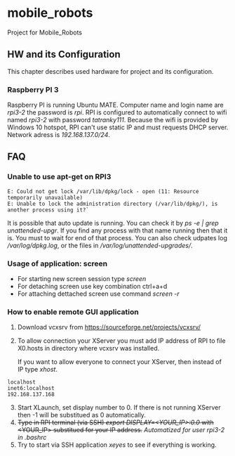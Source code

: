 # mobile_robots
Project for Mobile_Robots

## HW and its Configuration
This chapter describes used hardware for project and its configuration.

### Raspberry PI 3
Raspberry PI is running Ubuntu MATE. Computer name and login name are *rpi3-2* the password is *rpi*. RPI is configured to automatically connect to wifi named *rpi3-2* with password *tatranky111*. Because the wifi is provided by Windows 10 hotspot, RPI can't use static IP and must requests DHCP server. Network adress is *192.168.137.0/24*.

## FAQ
### Unable to use apt-get on RPI3
```
E: Could not get lock /var/lib/dpkg/lock - open (11: Resource temporarily unavailable)
E: Unable to lock the administration directory (/var/lib/dpkg/), is another process using it?`
```

It is possible that auto update is running. You can check it by *ps -e | grep  unattended-upgr*. If you find any process with that name running then that it is. You must to wait for end of that process. You can also check udpates log */var/log/dpkg.log*, or the files in */var/log/unattended-upgrades/*.

### Usage of application: screen
* For starting new screen session type *screen*
* For detaching screen use key combination ctrl+a+d
* For attaching dettached screen use command *screen -r*

### How to enable remote GUI application
1. Download vcxsrv from https://sourceforge.net/projects/vcxsrv/
2. To allow connection your XServer you must add IP address of RPI to file X0.hosts in directory where vcxsrv was installed.

   If you want to allow everyone to connect your XServer, then instead of IP type *xhost*.
```
localhost
inet6:localhost
192.168.137.168
```
3. Start XLaunch, set display number to 0.
   If there is not running XServer then -1 will be substitued as 0 automatically.
4. ~~Type in RPI terminal (via SSH) *export DISPLAY=<YOUR_IP>:0.0* with <YOUR_IP> substitued for your IP address.~~ *Automatized for user rpi3-2 in .bashrc*
5. Try to start via SSH application *xeyes* to see if everything is working.
